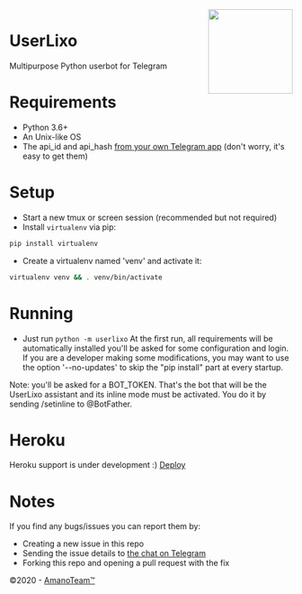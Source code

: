 <img src="https://piics.ml/i/005.png" width="150" align="right">

UserLixo
=========
Multipurpose Python userbot for Telegram

Requirements
============
- Python 3.6+
- An Unix-like OS
- The api_id and api_hash [from your own Telegram app](https://my.telegram.org/apps) (don't worry, it's easy to get them)

Setup
=====
- Start a new tmux or screen session (recommended but not required)
- Install `virtualenv` via pip:
```bash
pip install virtualenv
```
- Create a virtualenv named 'venv' and activate it:
```bash
virtualenv venv && . venv/bin/activate
```

Running
=======
- Just run `python -m userlixo`
At the first run, all requirements will be automatically installed you'll be asked for some configuration and login.
If you are a developer making some modifications, you may want to use the option '--no-updates' to skip the "pip install" part at every startup.

Note: you'll be asked for a BOT_TOKEN. That's the bot that will be the UserLixo assistant and its inline mode must be activated. You do it by sending /setinline to @BotFather.

Heroku
======
Heroku support is under development :)
[Deploy](https://heroku.com/deploy)

Notes
====
If you find any bugs/issues you can report them by:
- Creating a new issue in this repo
- Sending the issue details to [the chat on Telegram](https://t.me/AmanoChat)
- Forking this repo and opening a pull request with the fix

©2020 - [AmanoTeam™](https://amanoteam.com)
